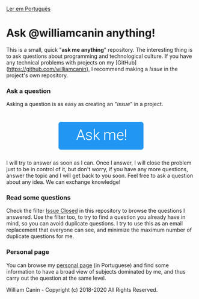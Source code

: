 [Ler em Português](https://github.com/williamcanin/askme/blob/master/README.md)

# Ask @williamcanin anything!

This is a small, quick "**ask me anything**" repository.
The interesting thing is to ask questions about programming and technological culture. If you have any technical problems with projects on my [GitHub] (https://github.com/williamcanin), I recommend making a *Issue* in the project's own repository.

### Ask a question

Asking a question is as easy as creating an "*issue*" in a project.

<h1 align="center">
  <a href="https://github.com/williamcanin/askme/issues/new">
    <img alt="ask me!" src="https://raw.githubusercontent.com/williamcanin/askme/master/.github/ask_me_en.jpg" width="226">
  </a>
</h1>

I will try to answer as soon as I can. Once I answer, I will close the problem just to be in control of it, but don't worry, if you have any more questions, answer the topic and I will get back to you soon. Feel free to ask a question about any idea. We can exchange knowledge!

### Read some questions

Check the filter [Issue Closed](https://github.com/williamcanin/askme/issues?q=is%3Aissue+is%3Aclosed) in this repository to browse the questions I answered. Use the filter too, to try to find a question you already have in mind, so you can avoid duplicate questions. I try to use this as an email replacement that everyone can see, and minimize the maximum number of duplicate questions for me.


### Personal page

You can browse my [personal page](http://williamcanin.github.io) (in Portuguese) and find some information to have a broad view of subjects dominated by me, and thus carry out the question at the same level.


William Canin - Copyright (c) 2018-2020 All Rights Reserved.
